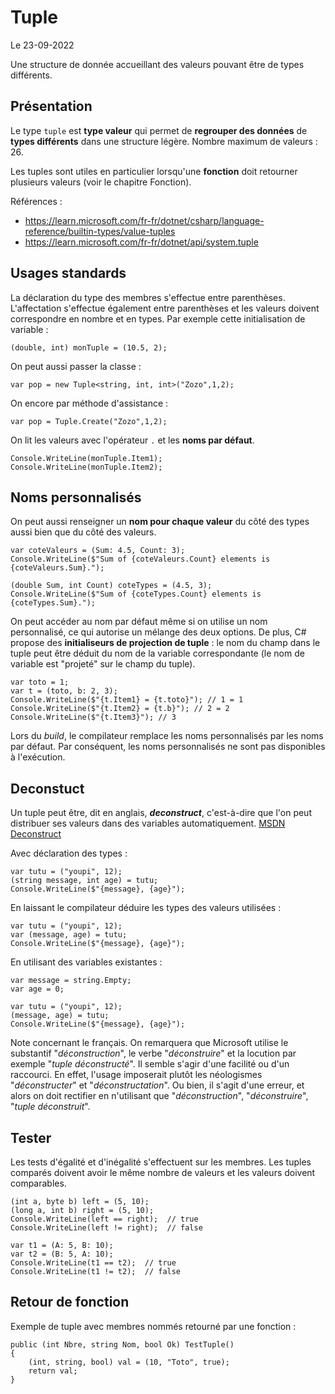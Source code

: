 # Tuple

Le 23-09-2022

Une structure de donnée accueillant des valeurs pouvant être de types différents.

## Présentation

Le type `tuple` est **type valeur** qui permet de **regrouper des données** de **types différents** dans une structure légère. Nombre maximum de valeurs : 26.

Les tuples sont utiles en particulier lorsqu'une **fonction** doit retourner plusieurs valeurs (voir le chapitre Fonction). 

Références :
- https://learn.microsoft.com/fr-fr/dotnet/csharp/language-reference/builtin-types/value-tuples
- https://learn.microsoft.com/fr-fr/dotnet/api/system.tuple

## Usages standards

La déclaration du type des membres s'effectue entre parenthèses. L'affectation s'effectue également entre parenthèses et les valeurs doivent correspondre en nombre et en types. Par exemple cette initialisation de variable :
```
(double, int) monTuple = (10.5, 2);
```

On peut aussi passer la classe :
```
var pop = new Tuple<string, int, int>("Zozo",1,2);
```

On encore par méthode d'assistance :
```
var pop = Tuple.Create("Zozo",1,2);
```

On lit les valeurs avec l'opérateur `.` et les **noms par défaut**.
```
Console.WriteLine(monTuple.Item1);
Console.WriteLine(monTuple.Item2);
```

## Noms personnalisés

On peut aussi renseigner un **nom pour chaque valeur** du côté des types aussi bien que du côté des valeurs. 
```
var coteValeurs = (Sum: 4.5, Count: 3);
Console.WriteLine($"Sum of {coteValeurs.Count} elements is {coteValeurs.Sum}.");
	
(double Sum, int Count) coteTypes = (4.5, 3);
Console.WriteLine($"Sum of {coteTypes.Count} elements is {coteTypes.Sum}.");
```

On peut accéder au nom par défaut même si on utilise un nom personnalisé, ce qui autorise un mélange des deux options. De plus, C# propose des **initialiseurs de projection de tuple** : le nom du champ dans le tuple peut être déduit du nom de la variable correspondante (le nom de variable est "projeté" sur le champ du tuple).
```
var toto = 1;
var t = (toto, b: 2, 3);
Console.WriteLine($"{t.Item1} = {t.toto}"); // 1 = 1
Console.WriteLine($"{t.Item2} = {t.b}"); // 2 = 2
Console.WriteLine($"{t.Item3}"); // 3
```

Lors du *build*, le compilateur remplace les noms personnalisés par les noms par défaut. Par conséquent, les noms personnalisés ne sont pas disponibles à l'exécution.

## Deconstuct

Un tuple peut être, dit en anglais, ***deconstruct***, c'est-à-dire que l'on peut distribuer ses valeurs dans des variables automatiquement. [MSDN Deconstruct](https://learn.microsoft.com/fr-fr/dotnet/csharp/fundamentals/functional/deconstruct "MSDN Deconstruct")

Avec déclaration des types :
```
var tutu = ("youpi", 12);
(string message, int age) = tutu;
Console.WriteLine($"{message}, {age}");
```

En laissant le compilateur déduire les types des valeurs utilisées :
```
var tutu = ("youpi", 12);
var (message, age) = tutu;
Console.WriteLine($"{message}, {age}");
```

En utilisant des variables existantes :
```
var message = string.Empty;
var age = 0;

var tutu = ("youpi", 12);
(message, age) = tutu;
Console.WriteLine($"{message}, {age}");
```

Note concernant le français. On remarquera que Microsoft utilise le substantif "*déconstruction*", le verbe "*déconstruire*" et la locution par exemple "*tuple déconstructé*". Il semble s'agir d'une facilité ou d'un raccourci. En effet, l'usage imposerait plutôt les néologismes "*déconstructer*" et "*déconstructation*". Ou bien, il s'agit d'une erreur, et alors on doit rectifier en n'utilisant que "*déconstruction*", "*déconstruire*", "*tuple déconstruit*".

## Tester

Les tests d'égalité et d'inégalité s'effectuent sur les membres. Les tuples comparés doivent avoir le même nombre de valeurs et les valeurs doivent comparables. 
```
(int a, byte b) left = (5, 10);
(long a, int b) right = (5, 10);
Console.WriteLine(left == right);  // true
Console.WriteLine(left != right);  // false
	
var t1 = (A: 5, B: 10);
var t2 = (B: 5, A: 10);
Console.WriteLine(t1 == t2);  // true
Console.WriteLine(t1 != t2);  // false
```

## Retour de fonction

Exemple de tuple avec membres nommés retourné par une fonction :
```
public (int Nbre, string Nom, bool Ok) TestTuple()
{
	(int, string, bool) val = (10, "Toto", true);
	return val;
}
```